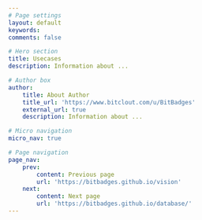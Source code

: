 ```yaml
---
# Page settings
layout: default
keywords:
comments: false

# Hero section
title: Usecases
description: Information about ...

# Author box
author:
    title: About Author
    title_url: 'https://www.bitclout.com/u/BitBadges'
    external_url: true
    description: Information about ...

# Micro navigation
micro_nav: true

# Page navigation
page_nav:
    prev:
        content: Previous page
        url: 'https://bitbadges.github.io/vision'
    next:
        content: Next page
        url: 'https://bitbadges.github.io/database/'
---
```

